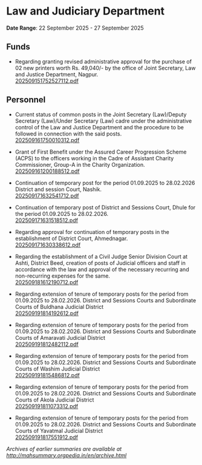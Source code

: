 # Law and Judiciary Department

**Date Range**: 22 September 2025 - 27 September 2025


## Funds
- Regarding granting revised administrative approval for the purchase of 02 new printers worth Rs. 49,040/- by the office of Joint Secretary, Law and Justice Department, Nagpur.\
  [202509151752527112.pdf](https://gr.maharashtra.gov.in/Site/Upload/Government%20Resolutions/English/202509151752527112.pdf)

## Personnel
- Current status of common posts in the Joint Secretary (Law)/Deputy Secretary (Law)/Under Secretary (Law) cadre under the administrative control of the Law and Justice Department and the procedure to be followed in connection with the said posts.\
  [202509161750010312.pdf](https://gr.maharashtra.gov.in/Site/Upload/Government%20Resolutions/English/202509161750010312.pdf)

- Grant of First Benefit under the Assured Career Progression Scheme (ACPS) to the officers working in the Cadre of Assistant Charity Commissioner, Group-A in the Charity Organization.\
  [202509161200188512.pdf](https://gr.maharashtra.gov.in/Site/Upload/Government%20Resolutions/English/202509161200188512.pdf)

- Continuation of temporary post for the period 01.09.2025 to 28.02.2026 District and session Court, Nashik.\
  [202509171632541712.pdf](https://gr.maharashtra.gov.in/Site/Upload/Government%20Resolutions/English/202509171632541712.pdf)

- Continuation of temporary post of District and Sessions Court, Dhule for the period 01.09.2025 to 28.02.2026.\
  [202509171631518512.pdf](https://gr.maharashtra.gov.in/Site/Upload/Government%20Resolutions/English/202509171631518512.pdf)

- Regarding approval for continuation of temporary posts in the establishment of District Court, Ahmednagar.\
  [202509171630338612.pdf](https://gr.maharashtra.gov.in/Site/Upload/Government%20Resolutions/English/202509171630338612.pdf)

- Regarding the establishment of a Civil Judge Senior Division Court at Ashti, District Beed, creation of posts of Judicial officers and staff in accordance with the law and approval of the necessary recurring and non-recurring expenses for the same.\
  [202509181612190712.pdf](https://gr.maharashtra.gov.in/Site/Upload/Government%20Resolutions/English/202509181612190712.pdf)

- Regarding extension of tenure of temporary posts for the period from 01.09.2025 to 28.02.2026. District and Sessions Courts and Subordinate Courts of Buldhana Judicial District\
  [202509191814192612.pdf](https://gr.maharashtra.gov.in/Site/Upload/Government%20Resolutions/English/202509191814192612.pdf)

- Regarding extension of tenure of temporary posts for the period from 01.09.2025 to 28.02.2026. District and Sessions Courts and Subordinate Courts of Amaravati  Judicial District\
  [202509191812482112.pdf](https://gr.maharashtra.gov.in/Site/Upload/Government%20Resolutions/English/202509191812482112.pdf)

- Regarding extension of tenure of temporary posts for the period from 01.09.2025 to 28.02.2026. District and Sessions Courts and Subordinate Courts of Washim Judicial District\
  [202509191815486812.pdf](https://gr.maharashtra.gov.in/Site/Upload/Government%20Resolutions/English/202509191815486812.pdf)

- Regarding extension of tenure of temporary posts for the period from 01.09.2025 to 28.02.2026. District and Sessions Courts and Subordinate Courts of Akola Judicial District\
  [202509191811073312.pdf](https://gr.maharashtra.gov.in/Site/Upload/Government%20Resolutions/English/202509191811073312.pdf)

- Regarding extension of tenure of temporary posts for the period from 01.09.2025 to 28.02.2026. District and Sessions Courts and Subordinate Courts of Yavatmal Judicial District\
  [202509191817551912.pdf](https://gr.maharashtra.gov.in/Site/Upload/Government%20Resolutions/English/202509191817551912.pdf)


*Archives of earlier summaries are available at http://mahsummary.orgpedia.in/en/archive.html*